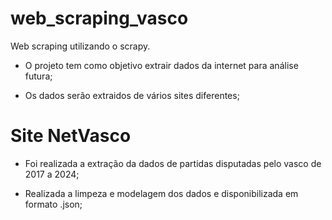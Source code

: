# web_scraping_vasco
Web scraping utilizando o scrapy.

- O projeto tem como objetivo extrair dados da internet para análise futura;

- Os dados serão extraidos de vários sites diferentes;


# Site NetVasco

- Foi realizada a extração da dados de partidas disputadas pelo vasco de 2017 a 2024;

- Realizada a limpeza e modelagem dos dados e disponibilizada em formato .json;

